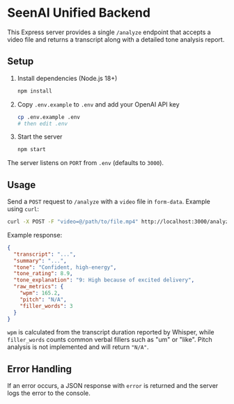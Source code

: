# SeenAI Unified Backend

This Express server provides a single `/analyze` endpoint that accepts a video file and returns a transcript along with a detailed tone analysis report.

## Setup

1. Install dependencies (Node.js 18+)
   ```bash
   npm install
   ```
2. Copy `.env.example` to `.env` and add your OpenAI API key
   ```bash
   cp .env.example .env
   # then edit .env
   ```
3. Start the server
   ```bash
   npm start
   ```

The server listens on `PORT` from `.env` (defaults to `3000`).

## Usage

Send a `POST` request to `/analyze` with a `video` file in `form-data`.
Example using `curl`:

```bash
curl -X POST -F "video=@/path/to/file.mp4" http://localhost:3000/analyze
```

Example response:
```json
{
  "transcript": "...",
  "summary": "...",
  "tone": "Confident, high-energy",
  "tone_rating": 8.9,
  "tone_explanation": "9: High because of excited delivery",
  "raw_metrics": {
    "wpm": 165.2,
    "pitch": "N/A",
    "filler_words": 3
  }
}
```
`wpm` is calculated from the transcript duration reported by Whisper, while `filler_words` counts common verbal fillers such as "um" or "like". Pitch analysis is not implemented and will return `"N/A"`.

## Error Handling
If an error occurs, a JSON response with `error` is returned and the server logs the error to the console.
